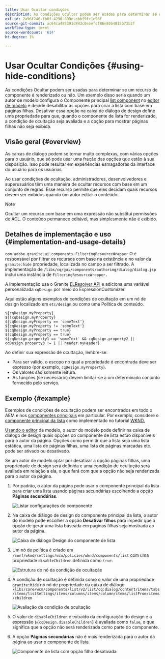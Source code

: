 ```yaml
---
title: Usar Ocultar condições
description: As condições Ocultar podem ser usadas para determinar se um recurso de componente é renderizado ou não.
exl-id: 2a96f246-fb0f-4298-899e-ebbf9fc1c96f
source-git-commit: ac64ca485391d843c0ebefcf86e80b4015b72b2f
workflow-type: tm+mt
source-wordcount: '614'
ht-degree: 1%

---
```


# Usar Ocultar Condições {#using-hide-conditions}

As condições Ocultar podem ser usadas para determinar se um recurso de componente é renderizado ou não. Um exemplo disso seria quando um autor de modelo configura o Componente principal [list component](https://experienceleague.adobe.com/docs/experience-manager-core-components/using/components/list.html) no [editor de modelo](/help/sites-cloud/authoring/features/templates.md) e decide desabilitar as opções para criar a lista com base em páginas filhas. Desativar essa opção na caixa de diálogo de design define uma propriedade para que, quando o componente de lista for renderizado, a condição de ocultação seja avaliada e a opção para mostrar páginas filhas não seja exibida.

## Visão geral {#overview}

As caixas de diálogo podem se tornar muito complexas, com várias opções para o usuário, que só pode usar uma fração das opções que estão à sua disposição. Isso pode resultar em experiências esmagadoras da interface do usuário para os usuários.

Ao usar condições de ocultação, administradores, desenvolvedores e superusuários têm uma maneira de ocultar recursos com base em um conjunto de regras. Esse recurso permite que eles decidam quais recursos devem ser exibidos quando um autor editar o conteúdo.

>[!NOTE]
>
>Ocultar um recurso com base em uma expressão não substitui permissões de ACL. O conteúdo permanece editável, mas simplesmente não é exibido.

## Detalhes de implementação e uso {#implementation-and-usage-details}

`com.adobe.granite.ui.components.FilteringResourceWrapper` O é responsável por filtrar os recursos com base na existência e no valor da  `granite:hide` propriedade, localizada no campo a ser filtrado. A implementação de `/libs/cq/gui/components/authoring/dialog/dialog.jsp` inclui uma instância de `FilteringResourceWrapper.`

A implementação usa o Granite [ELResolver API](https://helpx.adobe.com/experience-manager/6-5/sites/developing/using/reference-materials/granite-ui/api/jcr_root/libs/granite/ui/docs/server/el.html) e adiciona uma variável personalizada `cqDesign` por meio do ExpressionCustomizer.

Aqui estão alguns exemplos de condições de ocultação em um nó de design localizado em `etc/design` ou como uma Política de conteúdo.

```
${cqDesign.myProperty}
${!cqDesign.myProperty}
${cqDesign.myProperty == 'someText'}
${cqDesign.myProperty != 'someText'}
${cqDesign.myProperty == true}
${cqDesign.myProperty == true}
${cqDesign.property1 == 'someText' && cqDesign.property2 || cqDesign.property3 != 1 || header.myHeader}
```

Ao definir sua expressão de ocultação, lembre-se:

* Para ser válido, o escopo no qual a propriedade é encontrada deve ser expresso (por exemplo, `cqDesign.myProperty`).
* Os valores são somente leitura.
* As funções (se necessário) devem limitar-se a um determinado conjunto fornecido pelo serviço.

## Exemplo {#example}

Exemplos de condições de ocultação podem ser encontrados em todo o AEM e nos [componentes principais](https://experienceleague.adobe.com/docs/experience-manager-core-components/using/introduction.html?lang=pt-BR) em particular. Por exemplo, considere o [componente principal da lista](https://experienceleague.adobe.com/docs/experience-manager-core-components/using/components/list.html) como implementado no tutorial [WKND.](/help/implementing/developing/introduction/develop-wknd-tutorial.md)

[Usando o editor](/help/sites-cloud/authoring/features/templates.md) de modelo, o autor do modelo pode definir na caixa de diálogo de design quais opções do componente de lista estão disponíveis para o autor da página. Opções como permitir que a lista seja uma lista estática, uma lista de páginas filhas, uma lista de páginas marcadas etc. pode ser ativado ou desativado.

Se um autor de modelo optar por desativar a opção páginas filhas, uma propriedade de design será definida e uma condição de ocultação será avaliada em relação a ela, o que fará com que a opção não seja renderizada para o autor da página.

1. Por padrão, o autor da página pode usar o componente principal da lista para criar uma lista usando páginas secundárias escolhendo a opção **Páginas secundárias**.

   ![Listar configurações do componente](assets/hide-conditions-list-settings.png)

1. Na caixa de diálogo de design do componente principal da lista, o autor do modelo pode escolher a opção **Desativar filhos** para impedir que a opção de gerar uma lista baseada em páginas filhas seja mostrada ao autor da página.

   ![Caixa de diálogo Design do componente de lista](assets/hide-conditions-list-design.png)

1. Um nó de política é criado em `/conf/wknd/settings/wcm/policies/wknd/components/list` com uma propriedade `disableChildren` definida como `true`.

   ![Estrutura do nó da condição de ocultação](assets/hide-conditions-node-structure.png)

1. A condição de ocultação é definida como o valor de uma propriedade `granite:hide` no nó de propriedade da caixa de diálogo `/libs/core/wcm/components/list/v2/list/cq:dialog/content/items/tabs/items/listSettings/items/columns/items/column/items/listFrom/items/children`

   ![Avaliação da condição de ocultação](assets/hide-conditions-evaluation.png)

1. O valor de `disableChildren` é extraído da configuração do design e a expressão `${cqDesign.disableChildren}` é avaliada como `false`, o que significa que a opção não será renderizada como parte do componente.

1. A opção **Páginas secundárias** não é mais renderizada para o autor da página ao usar o componente de lista.

   ![Componente de lista com opção filho desativada](assets/hide-conditions-child-disabled.png)
